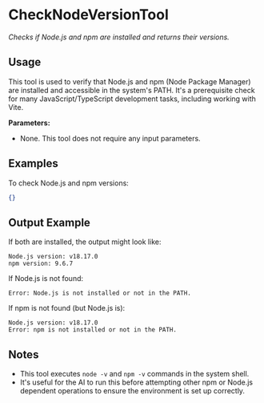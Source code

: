 ﻿# CheckNodeVersionTool

*Checks if Node.js and npm are installed and returns their versions.*

## Usage

This tool is used to verify that Node.js and npm (Node Package Manager) are installed and accessible in the system's PATH. It's a prerequisite check for many JavaScript/TypeScript development tasks, including working with Vite.

**Parameters:**
-   None. This tool does not require any input parameters.

## Examples

To check Node.js and npm versions:

```json
{}
```

## Output Example

If both are installed, the output might look like:

```text
Node.js version: v18.17.0
npm version: 9.6.7
```

If Node.js is not found:

```text
Error: Node.js is not installed or not in the PATH.
```

If npm is not found (but Node.js is):

```text
Node.js version: v18.17.0
Error: npm is not installed or not in the PATH.
```

## Notes

-   This tool executes `node -v` and `npm -v` commands in the system shell.
-   It's useful for the AI to run this before attempting other npm or Node.js dependent operations to ensure the environment is set up correctly.